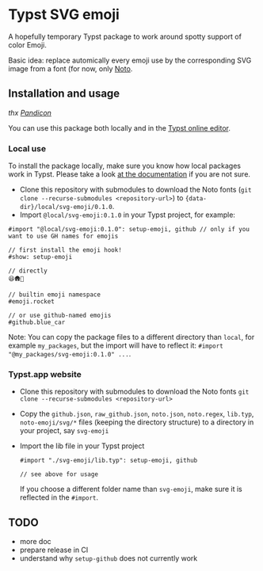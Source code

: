 # Typst SVG emoji

A hopefully temporary Typst package to work around spotty support of color Emoji.

Basic idea: replace automically every emoji use by the corresponding SVG image from a font (for now, only [Noto](https://github.com/googlefonts/noto-emoji).

## Installation and usage

_thx [Pandicon](https://github.com/Pandicon)_

You can use this package both locally and in the [Typst online editor](https://typst.app/).

### Local use

To install the package locally, make sure you know how local packages work in Typst.
Please take a look [at the documentation](https://github.com/typst/packages#local-packages) if you are not sure.

- Clone this repository with submodules to download the Noto fonts (`git clone --recurse-submodules <repository-url>`) to `{data-dir}/local/svg-emoji/0.1.0`. 
- Import `@local/svg-emoji:0.1.0` in your Typst project, for example:
 
```typst
#import "@local/svg-emoji:0.1.0": setup-emoji, github // only if you want to use GH names for emojis

// first install the emoji hook!
#show: setup-emoji

// directly
😆🛖🐡

// builtin emoji namespace
#emoji.rocket

// or use github-named emojis
#github.blue_car
```

Note: You can copy the package files to a different directory than `local`, for example `my_packages`, but the import will have to reflect it: `#import "@my_packages/svg-emoji:0.1.0" ...`.

### Typst.app website

- Clone this repository with submodules to download the Noto fonts `git clone --recurse-submodules <repository-url>`
- Copy the `github.json`, `raw_github.json`, `noto.json`, `noto.regex`, `lib.typ`, `noto-emoji/svg/*` files (keeping the directory structure)  to a directory in your project, say `svg-emoji`
- Import the lib file in your Typst project

  ```typst
  #import "./svg-emoji/lib.typ": setup-emoji, github

  // see above for usage
  ```
  
  If you choose a different folder name than `svg-emoji`, make sure it is reflected in the `#import`.

## TODO

- more doc
- prepare release in CI
- understand why `setup-github` does not currently work
